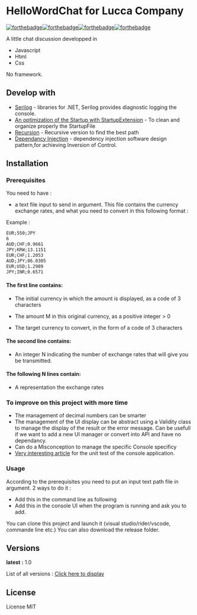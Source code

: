 # HelloWordChat for Lucca Company


[![forthebadge](https://forthebadge.com/images/badges/uses-html.svg)](https://forthebadge.com)[![forthebadge](https://forthebadge.com/images/badges/made-with-javascript.svg)](https://forthebadge.com)[![forthebadge](https://forthebadge.com/images/badges/uses-css.svg)](https://forthebadge.com)[![forthebadge](https://forthebadge.com/images/badges/makes-people-smile.svg)](https://forthebadge.com)


A little chat discussion developped in 
- Javascript 
- Html
- Css

No framework. 


## Develop with

* [Serilog](https://serilog.net/) -  libraries for .NET, Serilog provides diagnostic logging the console.
* [An optimization of the Startup with StartupExtension](https://www.talkingdotnet.com/clean-way-to-add-startup-class-in-asp-net-core-6-project/) - To clean and organize properly the StartupFile
* [Recursion](https://devblogs.microsoft.com/oldnewthing/20180927-00/?p=99835) - Recursive version to find the best path
* [Dependancy Injection](https://learn.microsoft.com/en-us/dotnet/core/extensions/dependency-injection) - dependency injection software design pattern,for achieving Inversion of Control.


## Installation


### Prerequisites

You need to have :
- a text file input to send in argument.
  This file contains the currency exchange rates, and what you need to convert in this following format :

Example :
```txt
EUR;550;JPY
6
AUD;CHF;0.9661
JPY;KRW;13.1151
EUR;CHF;1.2053
AUD;JPY;86.0305
EUR;USD;1.2989
JPY;INR;0.6571
   ```

#### The first line contains:
- The initial currency in which the amount is displayed, as a code of 3
  characters

-  The amount M in this original currency, as a positive integer > 0

- The target currency to convert, in the form of a code of 3
  characters


#### The second line contains:
- An integer N indicating the number of exchange rates that will give you
  be transmitted.

#### The following N lines contain:
- A representation the exchange rates

### To improve on this project with more time

- The management of decimal numbers can be smarter
- The management of the UI display can be abstract using a Validity class to manage the display of the result or the error message. Can be usefull if we want to add a new UI manager or convert into API and have no dependancy.
- Can do a Misconception to manage the specific Console specificy
- [Very interesting article](https://itnext.io/how-to-fully-cover-net-c-console-application-with-unit-tests-446927a4a793) for the unit test of the console application.

### Usage

According to the prerequisites you need to put an input text path file in argument.
2 ways to do it :
- Add this in the command line as following
- Add this in the console UI when the program is running and ask you to add.

You can clone this project and launch it (visual studio/rider/vscode, commande line etc.)
You can also download the release folder.

## Versions

**latest :**  1.0

List of all versions : [Click here to display](https://github.com/SarahBourgeois/CurrencyExchange/tags)

## License

License MIT







